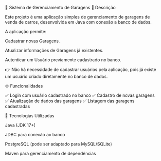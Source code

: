 🚗 Sistema de Gerenciamento de Garagens
📌 Descrição

Este projeto é uma aplicação simples de gerenciamento de garagens de venda de carros, desenvolvida em Java com conexão a banco de dados.

A aplicação permite:

Cadastrar novas Garagens.

Atualizar informações de Garagens já existentes.

Autenticar um Usuário previamente cadastrado no banco.

👉 Não há necessidade de cadastrar usuários pela aplicação, pois já existe um usuário criado diretamente no banco de dados.

⚙️ Funcionalidades

✅ Login com usuário cadastrado no banco
✅ Cadastro de novas garagens
✅ Atualização de dados das garagens
✅ Listagem das garagens cadastradas

🚀 Tecnologias Utilizadas

Java (JDK 17+)

JDBC para conexão ao banco

PostgreSQL (pode ser adaptado para MySQL/SQLite)

Maven para gerenciamento de dependências
